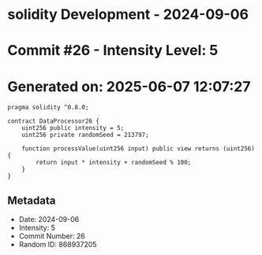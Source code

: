 ﻿# solidity Development - 2024-09-06
# Commit #26 - Intensity Level: 5
# Generated on: 2025-06-07 12:07:27
```solidity
pragma solidity ^0.8.0;

contract DataProcessor26 {
    uint256 public intensity = 5;
    uint256 private randomSeed = 213797;

    function processValue(uint256 input) public view returns (uint256) {
        return input * intensity + randomSeed % 100;
    }
}
```
## Metadata
- Date: 2024-09-06
- Intensity: 5
- Commit Number: 26
- Random ID: 868937205
